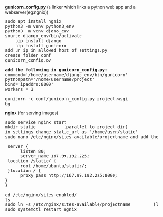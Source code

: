 **gunicorn_config.py**     (a linker which links a python web app and a webserver(eg:ngnix))
<pre>
sudo apt install ngnix
python3 -m venv python3_env
python3 -m venv djano_env
source django_env/bin/activate
	pip install django
	pip install gunicorn
add ur ip in allowed host of settings.py
create folder conf
gunicorn_config.py

<b>add the following in gunicorn_config.py:</b>
command='/home/username/django_env/bin/gunicorn'
pythonpath='/home/username/project'
bind='ipaddrs:8000'
workers = 3

gunicorn -c conf/gunicorn_config.py project.wsgi
bg
</pre>

**nginx**    (for serving images)
<pre>
sudo service nginx start
mkdir static           (parallel to project dir)
in settings change static_url as '/home/user/static'
sudo nano /etc/nginx/sites-available/projectname and add the following

 server { 
      listen 80; 
      server_name 167.99.192.225; 
 location /static/ {
      root /home/ubuntu/static/; 
 }location / { 
      proxy_pass http://167.99.192.225:8000; 
}
}

cd /etc/nginx/sites-enabled/
ls
sudo ln -s /etc/nginx/sites-available/projectname         (linking)
sudo systemctl restart ngnix

</pre>
